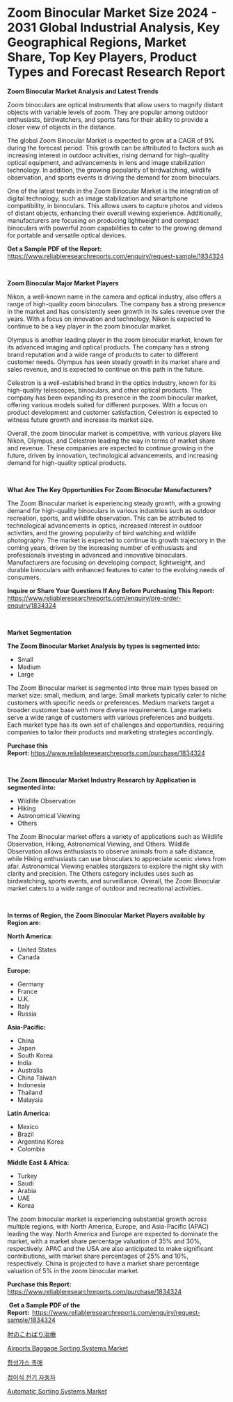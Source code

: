 <p><h1>Zoom Binocular Market Size 2024 - 2031 Global Industrial Analysis, Key Geographical Regions, Market Share, Top Key Players, Product Types and Forecast Research Report</h1></p><p><strong>Zoom Binocular Market Analysis and Latest Trends</strong></p>
<p><p>Zoom binoculars are optical instruments that allow users to magnify distant objects with variable levels of zoom. They are popular among outdoor enthusiasts, birdwatchers, and sports fans for their ability to provide a closer view of objects in the distance.</p><p>The global Zoom Binocular Market is expected to grow at a CAGR of 9% during the forecast period. This growth can be attributed to factors such as increasing interest in outdoor activities, rising demand for high-quality optical equipment, and advancements in lens and image stabilization technology. In addition, the growing popularity of birdwatching, wildlife observation, and sports events is driving the demand for zoom binoculars.</p><p>One of the latest trends in the Zoom Binocular Market is the integration of digital technology, such as image stabilization and smartphone compatibility, in binoculars. This allows users to capture photos and videos of distant objects, enhancing their overall viewing experience. Additionally, manufacturers are focusing on producing lightweight and compact binoculars with powerful zoom capabilities to cater to the growing demand for portable and versatile optical devices.</p></p>
<p><strong>Get a Sample PDF of the Report:&nbsp;</strong> <a href="https://www.reliableresearchreports.com/enquiry/request-sample/1834324">https://www.reliableresearchreports.com/enquiry/request-sample/1834324</a></p>
<p>&nbsp;</p>
<p><strong>Zoom Binocular Major Market Players</strong></p>
<p><p>Nikon, a well-known name in the camera and optical industry, also offers a range of high-quality zoom binoculars. The company has a strong presence in the market and has consistently seen growth in its sales revenue over the years. With a focus on innovation and technology, Nikon is expected to continue to be a key player in the zoom binocular market.</p><p>Olympus is another leading player in the zoom binocular market, known for its advanced imaging and optical products. The company has a strong brand reputation and a wide range of products to cater to different customer needs. Olympus has seen steady growth in its market share and sales revenue, and is expected to continue on this path in the future.</p><p>Celestron is a well-established brand in the optics industry, known for its high-quality telescopes, binoculars, and other optical products. The company has been expanding its presence in the zoom binocular market, offering various models suited for different purposes. With a focus on product development and customer satisfaction, Celestron is expected to witness future growth and increase its market size.</p><p>Overall, the zoom binocular market is competitive, with various players like Nikon, Olympus, and Celestron leading the way in terms of market share and revenue. These companies are expected to continue growing in the future, driven by innovation, technological advancements, and increasing demand for high-quality optical products.</p></p>
<p>&nbsp;</p>
<p><strong>What Are The Key Opportunities For Zoom Binocular Manufacturers?</strong></p>
<p><p>The Zoom Binocular market is experiencing steady growth, with a growing demand for high-quality binoculars in various industries such as outdoor recreation, sports, and wildlife observation. This can be attributed to technological advancements in optics, increased interest in outdoor activities, and the growing popularity of bird watching and wildlife photography. The market is expected to continue its growth trajectory in the coming years, driven by the increasing number of enthusiasts and professionals investing in advanced and innovative binoculars. Manufacturers are focusing on developing compact, lightweight, and durable binoculars with enhanced features to cater to the evolving needs of consumers.</p></p>
<p><strong>Inquire or Share Your Questions If Any Before Purchasing This Report:</strong> <a href="https://www.reliableresearchreports.com/enquiry/pre-order-enquiry/1834324">https://www.reliableresearchreports.com/enquiry/pre-order-enquiry/1834324</a></p>
<p>&nbsp;</p>
<p><strong>Market Segmentation</strong></p>
<p><strong>The Zoom Binocular Market Analysis by types is segmented into:</strong></p>
<p><ul><li>Small</li><li>Medium</li><li>Large</li></ul></p>
<p><p>The Zoom Binocular market is segmented into three main types based on market size: small, medium, and large. Small markets typically cater to niche customers with specific needs or preferences. Medium markets target a broader customer base with more diverse requirements. Large markets serve a wide range of customers with various preferences and budgets. Each market type has its own set of challenges and opportunities, requiring companies to tailor their products and marketing strategies accordingly.</p></p>
<p><strong>Purchase this Report:&nbsp;</strong><a href="https://www.reliableresearchreports.com/purchase/1834324">https://www.reliableresearchreports.com/purchase/1834324</a></p>
<p>&nbsp;</p>
<p><strong>The Zoom Binocular Market Industry Research by Application is segmented into:</strong></p>
<p><ul><li>Wildlife Observation</li><li>Hiking</li><li>Astronomical Viewing</li><li>Others</li></ul></p>
<p><p>The Zoom Binocular market offers a variety of applications such as Wildlife Observation, Hiking, Astronomical Viewing, and Others. Wildlife Observation allows enthusiasts to observe animals from a safe distance, while Hiking enthusiasts can use binoculars to appreciate scenic views from afar. Astronomical Viewing enables stargazers to explore the night sky with clarity and precision. The Others category includes uses such as birdwatching, sports events, and surveillance. Overall, the Zoom Binocular market caters to a wide range of outdoor and recreational activities.</p></p>
<p>&nbsp;</p>
<p><strong>In terms of Region, the Zoom Binocular Market Players available by Region are:</strong></p>
<p>
    <p> <strong> North America: </strong>
        <ul>
            <li>United States</li>
            <li>Canada</li>
        </ul>
        </p> 
    <p> <strong> Europe: </strong>
        <ul>
            <li>Germany</li>
            <li>France</li>
            <li>U.K.</li>
            <li>Italy</li>
            <li>Russia</li>
        </ul>
        </p> 
    <p> <strong> Asia-Pacific: </strong>
        <ul>
            <li>China</li>
            <li>Japan</li>
            <li>South Korea</li>
            <li>India</li>
            <li>Australia</li>
            <li>China Taiwan</li>
            <li>Indonesia</li>
            <li>Thailand</li>
            <li>Malaysia</li>
        </ul>
        </p> 
    <p> <strong> Latin America: </strong>
        <ul>
            <li>Mexico</li>
            <li>Brazil</li>
            <li>Argentina Korea</li>
            <li>Colombia</li>
        </ul>
        </p> 
    <p> <strong> Middle East & Africa: </strong>
        <ul>
            <li>Turkey</li>
            <li>Saudi</li>
            <li>Arabia</li>
            <li>UAE</li>
            <li>Korea</li>
        </ul>
    </p>
    </p>
<p><p>The zoom binocular market is experiencing substantial growth across multiple regions, with North America, Europe, and Asia-Pacific (APAC) leading the way. North America and Europe are expected to dominate the market, with a market share percentage valuation of 35% and 30%, respectively. APAC and the USA are also anticipated to make significant contributions, with market share percentages of 25% and 10%, respectively. China is projected to have a market share percentage valuation of 5% in the zoom binocular market.</p></p>
<p><strong>Purchase this Report: </strong><a href="https://www.reliableresearchreports.com/purchase/1834324">https://www.reliableresearchreports.com/purchase/1834324</a></p>
<p>&nbsp;<strong>Get a Sample PDF of the Report:&nbsp;&nbsp;</strong><a href="https://www.reliableresearchreports.com/enquiry/request-sample/1834324">https://www.reliableresearchreports.com/enquiry/request-sample/1834324</a></p>
<p><strong></strong></p>
<p><p><a href="https://github.com/avwofrml53535/Market-Research-Report-List-1/blob/main/49507075926.md">肘のこわばり治療</a></p><p><a href="https://issuu.com/reportprime-2/docs/airports-baggage-sorting-systems-market-size-2030.">Airports Baggage Sorting Systems Market</a></p><p><a href="https://github.com/TrevorKruvalis5678/Market-Research-Report-List-1/blob/main/75736075436.md">합성가스 촉매</a></p><p><a href="https://github.com/lzuwsfreyoq70/Market-Research-Report-List-1/blob/main/68794175435.md">접이식 전기 자동차</a></p><p><a href="https://issuu.com/reportprime-2/docs/automatic-sorting-systems-market-size-2030.pptx">Automatic Sorting Systems Market</a></p></p>